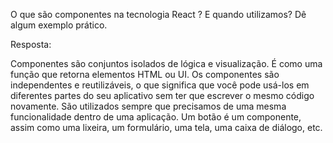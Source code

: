 O que são componentes na tecnologia React ? E quando utilizamos? Dê algum exemplo prático.

Resposta:

Componentes são conjuntos isolados de lógica e visualização. É como uma função que retorna elementos HTML ou UI. Os componentes são independentes e reutilizáveis, o que significa que você pode usá-los em diferentes partes do seu aplicativo sem ter que escrever o mesmo código novamente.
São utilizados sempre que precisamos de uma mesma funcionalidade dentro de uma aplicação. Um botão é um componente, assim como uma lixeira, um formulário, uma tela, uma caixa de diálogo, etc.